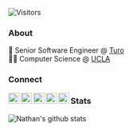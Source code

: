 ![Visitors](https://visitor-badge.laobi.icu/badge?page_id=nwtsai.nwtsai)

### About
🚙 Senior Software Engineer @ [Turo](https://www.turo.com) <br/>
👨‍💻 Computer Science @ [UCLA](https://www.ucla.edu)

### Connect
<a href="https://linkedin.com/in/nwtsai">
  <img align="left" alt="Linkdein" width="22px" src="https://cdn.jsdelivr.net/npm/simple-icons@v3/icons/linkedin.svg" />
</a>
<a href="https://www.nwtsai.com">
  <img align="left" alt="Portfolio" width="22px" src="https://cdn.jsdelivr.net/npm/simple-icons@v3/icons/netflix.svg" />
</a>
<a href="https://www.facebook.com/nathanwtsai">
  <img align="left" alt="Facebook" width="22px" src="https://cdn.jsdelivr.net/npm/simple-icons@v3/icons/facebook.svg" />
</a>
<a href="https://instagram.com/nathantsai">
  <img align="left" alt="Instagram" width="22px" src="https://cdn.jsdelivr.net/npm/simple-icons@v3/icons/instagram.svg" />
</a>
<a href="https://open.spotify.com/user/1215527424?si=SnJMSWgcRu6sxHttvSj5wQ">
  <img align="left" alt="Spotify" width="22px" src="https://cdn.jsdelivr.net/npm/simple-icons@v3/icons/spotify.svg" />
</a>

### Stats
![Nathan's github stats](https://github-readme-stats.vercel.app/api?username=nwtsai&count_private=true&hide=prs,contribs&show_icons=true&hide_rank=true&include_all_commits=true&hide_title=false&icon_color=c9af98&text_color=4c586f&bg_color=f5f5f5&title_color=3e3e3b&cache_seconds=1800&line_height=20)
